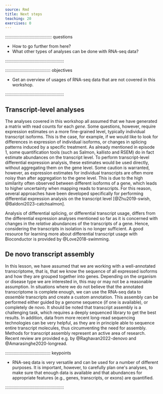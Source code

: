 ```yaml
---
source: Rmd
title: Next steps
teaching: 20
exercises: 0
---
```


:::::::::::::::::::::::::::::::::::::: questions 

- How to go further from here?
- What other types of analyses can be done with RNA-seq data?

::::::::::::::::::::::::::::::::::::::::::::::::

::::::::::::::::::::::::::::::::::::: objectives

- Get an overview of usages of RNA-seq data that are not covered in this workshop.

::::::::::::::::::::::::::::::::::::::::::::::::

## Transcript-level analyses

The analyses covered in this workshop all assumed that we have generated a matrix with read counts for each *gene*. 
Some questions, however, require expression estimates on a more fine-grained level, typically individual transcript isoforms. 
This is the case, for example, if we would like to look for differences in expression of individual isoforms, or changes in splicing patterns induced by a specific treatment. 
As already mentioned in episode 1, some quantification tools (such as Salmon, kallisto and RSEM) do in fact estimate abundances on the transcript level.
To perform transcript-level differential expression analysis, these estimates would be used directly, without aggregating them on the gene level. 
Some caution is warranted, however, as expression estimates for individual transcripts are often more noisy than after aggregation to the gene level.
This is due to the high similarity often observed between different isoforms of a gene, which leads to higher uncertainty when mapping reads to transcripts. 
For this reason, several approaches have been developed specifically for performing differential expression analysis on the transcript level [@Zhu2019-swish, @Baldoni2023-catchsalmon].

Analysis of differential splicing, or differential transcript usage, differs from the differential expression analyses mentioned so far as it is concerned with changes in the *relative* abundances of the transcripts of a gene.
Hence, considering the transcripts in isolation is no longer sufficient.
A good resource for learning more about differential transcript usage with Bioconductor is provided by @Love2018-swimming.

## De novo transcript assembly

In this lesson, we have assumed that we are working with a well-annotated transcriptome, that is, that we know the sequence of all expressed isoforms and how they are grouped together into genes. 
Depending on the organism or disease type we are interested in, this may or may not be a reasonable assumption. 
In situations where we do not believe that the annotated transcriptome is complete enough, we can use the RNA-seq data to *assemble* transcripts and create a custom annotation. 
This assembly can be performed either guided by a genome sequence (if one is available), or completely de novo. 
It should be noted that transcript assembly is a challenging task, which requires a deeply sequenced library to get the best results. 
In addition, data from more recent long-read sequencing technologies can be very helpful, as they are in principle able to sequence entire transcript molecules, thus circumventing the need for assembly.
Methods for transcript assembly represent an active area of research. 
Recent review are provided e.g. by @Raghavan2022-denovo and @Amarasinghe2020-longread.


::::::::::::::::::::::::::::::::::::: keypoints 

- RNA-seq data is very versatile and can be used for a number of different purposes. It is important, however, to carefully plan one's analyses, to make sure that enough data is available and that abundances for appropriate features (e.g., genes, transcripts, or exons) are quantified.

::::::::::::::::::::::::::::::::::::::::::::::::

